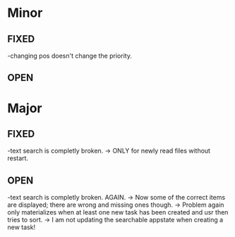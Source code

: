 # Minor
## FIXED 
-changing pos doesn't change the priority.

## OPEN

# Major
## FIXED 
-text search is completly broken.
	-> ONLY for newly read files without restart.

## OPEN
-text search is completly broken. AGAIN.
	-> Now some of the correct items are displayed; there are wrong and missing ones though.
	-> Problem again only materializes when at least one new task has been created and usr then tries to sort.
		-> I am not updating the searchable appstate when creating a new task!
